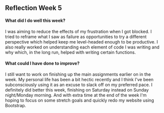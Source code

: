 ## Reflection Week 5

#### What did I do well this week?

I was aiming to reduce the effects of my frustration when I got blocked. I tried to reframe what I
saw as failure as opportunities to try a different perspective which helped keep me level-headed enough to be productive. I also really worked on understanding each element of code I was writing and why which, in the long run, helped with writing certain functions.



#### What could I have done to improve?
I still want to work on finishing up the main assignments earlier on in the week. My personal life has been a bit hectic recently and I think I've been subconsciously using it as an excuse to slack off on my preferred pace. I definitely did better this week, finishing on Saturday instead on Sunday night/Monday morning. And with extra time at the end of the week I'm hoping to focus on some stretch goals and quickly redo my website using Bootstrap.
